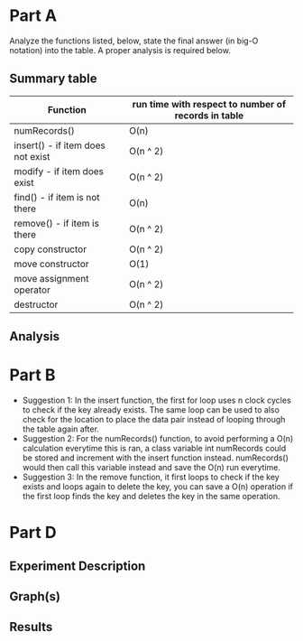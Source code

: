 # Part A

Analyze the functions listed, below, state the final answer (in big-O notation) into the table.  A proper analysis is required below.

## Summary table

| Function | run time with respect to number of records in table | 
|---|---|
| numRecords() | O(n) |
| insert() - if item does not exist  | O(n ^ 2) |
| modify - if item does exist  | O(n ^ 2) |
| find() - if item is not there | O(n) |
| remove() - if item is there | O(n ^ 2) |
| copy constructor | O(n ^ 2) |
| move constructor | O(1) |
| move assignment operator  | O(n ^ 2) |
| destructor  | O(n ^ 2) |

## Analysis


# Part B

* Suggestion 1: In the insert function, the first for loop uses n clock cycles to check if the key already exists. The same loop can be used to also check for the location to place the data pair instead of looping through the table again after.
* Suggestion 2: For the numRecords() function, to avoid performing a O(n) calculation everytime this is ran, a class variable int numRecords could be stored and increment with the insert function instead. numRecords() would then call this variable instead and save the O(n) run everytime.
* Suggestion 3: In the remove function, it first loops to check if the key exists and loops again to delete the key, you can save a O(n) operation if the first loop finds the key and deletes the key in the same operation.

# Part D

## Experiment Description


## Graph(s)


## Results


